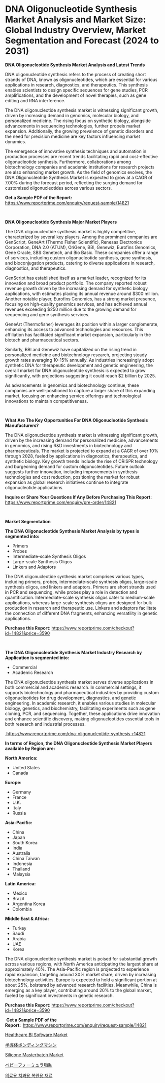<p><h1>DNA Oligonucleotide Synthesis Market Analysis and Market Size: Global Industry Overview, Market Segmentation and Forecast (2024 to 2031)</h1></p><p><strong>DNA Oligonucleotide Synthesis Market Analysis and Latest Trends</strong></p>
<p><p>DNA oligonucleotide synthesis refers to the process of creating short strands of DNA, known as oligonucleotides, which are essential for various applications in research, diagnostics, and therapeutics. This synthesis enables scientists to design specific sequences for gene studies, PCR amplifications, and the development of novel therapies, such as gene editing and RNA interference.</p><p>The DNA oligonucleotide synthesis market is witnessing significant growth, driven by increasing demand in genomics, molecular biology, and personalized medicine. The rising focus on synthetic biology, alongside advancements in sequencing technologies, further propels market expansion. Additionally, the growing prevalence of genetic disorders and the need for precision medicine are key factors influencing market dynamics.</p><p>The emergence of innovative synthesis techniques and automation in production processes are recent trends facilitating rapid and cost-effective oligonucleotide synthesis. Furthermore, collaborations among biotechnology companies and academic institutions for research projects are also enhancing market growth. As the field of genomics evolves, the DNA Oligonucleotide Synthesis Market is expected to grow at a CAGR of 7.00% during the forecast period, reflecting the surging demand for customized oligonucleotides across various sectors.</p></p>
<p><strong>Get a Sample PDF of the Report:&nbsp;</strong> <a href="https://www.reportprime.com/enquiry/request-sample/14821">https://www.reportprime.com/enquiry/request-sample/14821</a></p>
<p>&nbsp;</p>
<p><strong>DNA Oligonucleotide Synthesis Major Market Players</strong></p>
<p><p>The DNA oligonucleotide synthesis market is highly competitive, characterized by several key players. Among the prominent companies are GenScript, GeneArt (Thermo Fisher Scientific), Renesas Electronics Corporation, DNA 2.0 (ATUM), OriGene, BBI, Genewiz, Eurofins Genomics, Gene Oracle, SBS Genetech, and Bio Basic. These companies offer a range of services, including custom oligonucleotide synthesis, gene synthesis, and bioconjugation products, catering to diverse applications in research, diagnostics, and therapeutics.</p><p>GenScript has established itself as a market leader, recognized for its innovation and broad product portfolio. The company reported robust revenue growth driven by the increasing demand for synthetic biology applications, with estimates placing its annual revenue around $300 million. Another notable player, Eurofins Genomics, has a strong market presence, focusing on high-quality genomics services, and has achieved annual revenues exceeding $250 million due to the growing demand for sequencing and gene synthesis services.</p><p>GeneArt (Thermofisher) leverages its position within a larger conglomerate, enhancing its access to advanced technologies and resources. This affiliation has facilitated significant market expansion, particularly in the biotech and pharmaceutical sectors.</p><p>Similarly, BBI and Genewiz have capitalized on the rising trend in personalized medicine and biotechnology research, projecting steady growth rates averaging 10-15% annually. As industries increasingly adopt synthetic DNA for therapeutic development and genetic engineering, the overall market for DNA oligonucleotide synthesis is expected to grow significantly, with projections suggesting it could reach $2 billion by 2025.</p><p>As advancements in genomics and biotechnology continue, these companies are well-positioned to capture a larger share of this expanding market, focusing on enhancing service offerings and technological innovations to maintain competitiveness.</p></p>
<p>&nbsp;</p>
<p><strong>What Are The Key Opportunities For DNA Oligonucleotide Synthesis Manufacturers?</strong></p>
<p><p>The DNA oligonucleotide synthesis market is witnessing significant growth, driven by the increasing demand for personalized medicine, advancements in genomics, and rising R&D investments in biotechnology and pharmaceuticals. The market is projected to expand at a CAGR of over 10% through 2028, fueled by applications in diagnostics, therapeutics, and synthetic biology. Key growth trends include the rise of CRISPR technology and burgeoning demand for custom oligonucleotides. Future outlook suggests further innovation, including improvements in synthesis technologies and cost reduction, positioning the market for robust expansion as global research initiatives continue to integrate oligonucleotide applications.</p></p>
<p><strong>Inquire or Share Your Questions If Any Before Purchasing This Report:</strong> <a href="https://www.reportprime.com/enquiry/pre-order/14821">https://www.reportprime.com/enquiry/pre-order/14821</a></p>
<p>&nbsp;</p>
<p><strong>Market Segmentation</strong></p>
<p><strong>The DNA Oligonucleotide Synthesis Market Analysis by types is segmented into:</strong></p>
<p><ul><li>Primers</li><li>Probes</li><li>Intermediate-scale Synthesis Oligos</li><li>Large-scale Synthesis Oligos</li><li>Linkers and Adaptors</li></ul></p>
<p><p>The DNA oligonucleotide synthesis market comprises various types, including primers, probes, intermediate-scale synthesis oligos, large-scale synthesis oligos, and linkers and adaptors. Primers are short strands used in PCR and sequencing, while probes play a role in detection and quantification. Intermediate-scale synthesis oligos cater to medium-scale applications, whereas large-scale synthesis oligos are designed for bulk production in research and therapeutic use. Linkers and adaptors facilitate the connection of different DNA fragments, enhancing versatility in genetic applications.</p></p>
<p><strong>Purchase this Report:&nbsp;</strong><a href="https://www.reportprime.com/checkout?id=14821&price=3590">https://www.reportprime.com/checkout?id=14821&price=3590</a></p>
<p>&nbsp;</p>
<p><strong>The DNA Oligonucleotide Synthesis Market Industry Research by Application is segmented into:</strong></p>
<p><ul><li>Commercial</li><li>Academic Research</li></ul></p>
<p><p>The DNA oligonucleotide synthesis market serves diverse applications in both commercial and academic research. In commercial settings, it supports biotechnology and pharmaceutical industries by providing custom oligonucleotides for drug development, diagnostics, and genetic engineering. In academic research, it enables various studies in molecular biology, genetics, and biochemistry, facilitating experiments such as gene cloning, PCR, and sequencing. Together, these applications drive innovation and enhance scientific discovery, making oligonucleotides essential tools in both research and industrial processes.</p></p>
<p><a href="https://www.reportprime.com/dna-oligonucleotide-synthesis-r14821">&nbsp;https://www.reportprime.com/dna-oligonucleotide-synthesis-r14821</a></p>
<p><strong>In terms of Region, the DNA Oligonucleotide Synthesis Market Players available by Region are:</strong></p>
<p>
    <p> <strong> North America: </strong>
        <ul>
            <li>United States</li>
            <li>Canada</li>
        </ul>
        </p> 
    <p> <strong> Europe: </strong>
        <ul>
            <li>Germany</li>
            <li>France</li>
            <li>U.K.</li>
            <li>Italy</li>
            <li>Russia</li>
        </ul>
        </p> 
    <p> <strong> Asia-Pacific: </strong>
        <ul>
            <li>China</li>
            <li>Japan</li>
            <li>South Korea</li>
            <li>India</li>
            <li>Australia</li>
            <li>China Taiwan</li>
            <li>Indonesia</li>
            <li>Thailand</li>
            <li>Malaysia</li>
        </ul>
        </p> 
    <p> <strong> Latin America: </strong>
        <ul>
            <li>Mexico</li>
            <li>Brazil</li>
            <li>Argentina Korea</li>
            <li>Colombia</li>
        </ul>
        </p> 
    <p> <strong> Middle East & Africa: </strong>
        <ul>
            <li>Turkey</li>
            <li>Saudi</li>
            <li>Arabia</li>
            <li>UAE</li>
            <li>Korea</li>
        </ul>
    </p>
    </p>
<p><p>The DNA oligonucleotide synthesis market is poised for substantial growth across various regions, with North America anticipating the largest share at approximately 40%. The Asia-Pacific region is projected to experience rapid expansion, targeting around 30% market share, driven by increasing biotechnology activities. Europe is expected to hold a significant portion at about 25%, bolstered by advanced research facilities. Meanwhile, China is emerging as a key player, contributing around 20% to the global market, fueled by significant investments in genetic research.</p></p>
<p><strong>Purchase this Report: </strong><a href="https://www.reportprime.com/checkout?id=14821&price=3590">https://www.reportprime.com/checkout?id=14821&price=3590</a></p>
<p>&nbsp;<strong>Get a Sample PDF of the Report:&nbsp;&nbsp;</strong><a href="https://www.reportprime.com/enquiry/request-sample/14821">https://www.reportprime.com/enquiry/request-sample/14821</a></p>
<p><strong></strong></p>
<p><p><a href="https://www.linkedin.com/pulse/global-healthcare-bi-software-market-opportunities-qfu7e?trackingId=s2Q63r5cSs6r3AQONPWl2A%3D%3D">Healthcare BI Software Market</a></p><p><a href="https://medium.com/@skylarreilly36/semiconductor-bonding-machine-market-%E3%81%AF-%E3%82%B3%E3%82%B9%E3%83%88%E7%AE%A1%E7%90%86%E3%81%A8%E5%8A%B9%E7%8E%87%E5%90%91%E4%B8%8A%E3%82%92%E5%84%AA%E5%85%88%E3%81%97%E3%81%BE%E3%81%99-%E3%81%95%E3%82%89%E3%81%AB-%E5%A0%B1%E5%91%8A%E6%9B%B8%E3%81%AF%E5%B8%82%E5%A0%B4%E3%81%AE%E9%9C%80%E8%A6%81%E9%9D%A2%E3%81%A8%E4%BE%9B%E7%B5%A6%E9%9D%A2%E3%81%AE%E4%B8%A1%E6%96%B9%E3%82%92%E3%82%AB%E3%83%90%E3%83%BC%E3%81%97%E3%81%A6%E3%81%84%E3%81%BE%E3%81%99-f5f385c14c5c">半導体ボンディングマシン</a></p><p><a href="https://medium.com/@peterm12562/this-report-aims-to-provide-a-comprehensive-presentation-of-the-global-market-for-silicone-753475c530da">Silicone Masterbatch Market</a></p><p><a href="https://medium.com/@skylarreilly36/baby-formula-fat-market-%E3%81%AF-%E3%82%B3%E3%82%B9%E3%83%88%E7%AE%A1%E7%90%86%E3%81%A8%E5%8A%B9%E7%8E%87%E5%90%91%E4%B8%8A%E3%82%92%E5%84%AA%E5%85%88%E3%81%97%E3%81%BE%E3%81%99-%E3%81%95%E3%82%89%E3%81%AB-%E5%A0%B1%E5%91%8A%E6%9B%B8%E3%81%AF%E5%B8%82%E5%A0%B4%E3%81%AE%E9%9C%80%E8%A6%81%E9%9D%A2%E3%81%A8%E4%BE%9B%E7%B5%A6%E9%9D%A2%E3%81%AE%E4%B8%A1%E6%96%B9%E3%82%92%E3%82%AB%E3%83%90%E3%83%BC%E3%81%97%E3%81%A6%E3%81%84%E3%81%BE%E3%81%99-baby-formula-fat-%E5%B8%82%E5%A0%B4%E3%81%AF-ddb0c7519d26">ベビーフォーミュラ脂肪</a></p><p><a href="https://medium.com/@avaoneill70/medical-grade-dental-restorative-materials-market-%EC%9D%98-%EA%B8%80%EB%A1%9C%EB%B2%8C-%EC%8B%9C%EC%9E%A5-%EA%B0%9C%EC%9A%94%EB%8A%94-%EC%A0%84-%EC%84%B8%EA%B3%84-%EB%B0%8F-%EC%A3%BC%EC%9A%94-%EC%8B%9C%EC%9E%A5%EC%9D%98-%EC%82%B0%EC%97%85%EC%97%90-%EC%98%81%ED%96%A5%EC%9D%84-%EB%AF%B8%EC%B9%98%EB%8A%94-%EC%A3%BC%EC%9A%94-%ED%8A%B8%EB%A0%8C%EB%93%9C%EC%97%90-78a97c14fe45">의료용 치과용 복원용 재료</a></p></p>